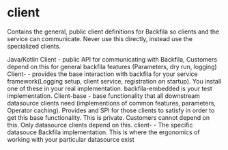 # client

Contains the general, public client definitions for Backfila so clients and the service can 
communicate. Never use this directly, instead use the specialized clients.

Java/Kotlin
Client - public API for communicating with Backfila, Customers depend on this for general backfila features (Parameters, dry run, logging)
Client-<service framework> - provides the base interaction with backfila for your service framework(Logging setup, client service, registration on startup). You install one of these in your real implementation. backfila-embedded is your test implementation.
Client-base - base functionality that all downstream datasource clients need (implementions of common features, parameters, Operator caching). Provides and SPI for those clients to satisfy in order to get this base functionality. This is private. Customers cannot depend on this. Only datasource clients depend on this.
client-<specific datasouce> - The specific datasouce Backfila implementation. This is where the ergonomics of working with your particular datasource exist 
